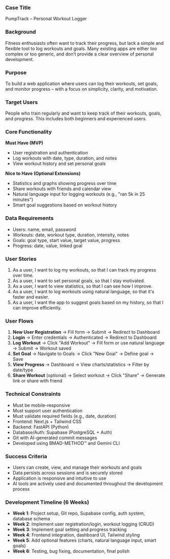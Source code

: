 ### Case Title
PumpTrack – Personal Workout Logger

### Background
Fitness enthusiasts often want to track their progress, but lack a simple and flexible tool to log workouts and goals. Many existing apps are either too complex or too generic, and don’t provide a clear overview of personal development.

### Purpose
To build a web application where users can log their workouts, set goals, and monitor progress – with a focus on simplicity, clarity, and motivation.

### Target Users
People who train regularly and want to keep track of their workouts, goals, and progress. This includes both beginners and experienced users.

### Core Functionality
**Must Have (MVP)**
- User registration and authentication
- Log workouts with date, type, duration, and notes
- View workout history and set personal goals

**Nice to Have (Optional Extensions)**
- Statistics and graphs showing progress over time
- Share workouts with friends and calendar view
- Natural language input for logging workouts (e.g., "ran 5k in 25 minutes")
- Smart goal suggestions based on workout history

### Data Requirements
- Users: name, email, password
- Workouts: date, workout type, duration, intensity, notes
- Goals: goal type, start value, target value, progress
- Progress: date, value, linked goal

### User Stories
1. As a user, I want to log my workouts, so that I can track my progress over time.
2. As a user, I want to set personal goals, so that I stay motivated.
3. As a user, I want to view statistics, so that I can see how I improve.
4. As a user, I want to log workouts using natural language, so that it's faster and easier.
5. As a user, I want the app to suggest goals based on my history, so that I can improve efficiently.

### User Flows
1. **New User Registration** → Fill form → Submit → Redirect to Dashboard
2. **Login** → Enter credentials → Authenticated → Redirect to Dashboard
3. **Log Workout** → Click "Add Workout" → Fill form or use natural language → Submit → Workout saved
4. **Set Goal** → Navigate to Goals → Click "New Goal" → Define goal → Save
5. **View Progress** → Dashboard → View charts/statistics → Filter by date/type
6. **Share Workout** (optional) → Select workout → Click "Share" → Generate link or share with friend

### Technical Constraints
- Must be mobile-responsive
- Must support user authentication
- Must validate required fields (e.g., date, duration)
- Frontend: Next.js + Tailwind CSS
- Backend: FastAPI (Python)
- Database/Auth: Supabase (PostgreSQL + Auth)
- Git with AI-generated commit messages
- Developed using BMAD-METHOD™ and Gemini CLI

### Success Criteria
- Users can create, view, and manage their workouts and goals
- Data persists across sessions and is securely stored
- Application is responsive and intuitive to use
- AI tools are actively used and documented throughout the development process

### Development Timeline (6 Weeks)
- **Week 1**: Project setup, Git repo, Supabase config, auth system, database schema
- **Week 2**: Implement user registration/login, workout logging (CRUD)
- **Week 3**: Implement goal setting and progress tracking
- **Week 4**: Frontend integration, dashboard UI, Tailwind styling
- **Week 5**: Add optional features (charts, natural language input, smart goals)
- **Week 6**: Testing, bug fixing, documentation, final polish
